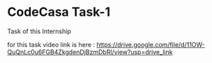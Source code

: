 # CodeCasa Task-1
Task of this Internship 

for this task video link is here :
https://drive.google.com/file/d/11OW-QuQnLc0u6FGB4ZkgdenDjBzmDbRl/view?usp=drive_link
